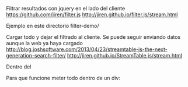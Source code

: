 Filtrar resultados con jquery en el lado del cliente
https://github.com/jiren/filter.js
http://jiren.github.io/filter.js/stream.html

Ejemplo en este directorio filter-demo/


Cargar todo y dejar el filtrado al cliente.
Se puede seguir enviando datos aunque la web ya haya cargado
http://blog.joshsoftware.com/2013/04/23/streamtable-js-the-next-generation-search-filter/
http://jiren.github.io/StreamTable.js/stream.html


Dentro del <script> donde metemos la parte que se va a repetir, si tenemos varios elementos no funciona bien.

Esto funcionará mal porque metera tags en <a> y en <br>.
<script>
<a href="blala">cosa</a>
<br>
</script>

Para que funcione meter todo dentro de un div:
<script>
<div>
<a href="blala">cosa</a>
<br>
</div>
</script>
